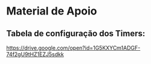 # Material de Apoio

## Tabela de configuração dos Timers:
https://drive.google.com/open?id=1G5KXYCm1ADGF-74f2gU9tHZ1EZJ5sdkk

